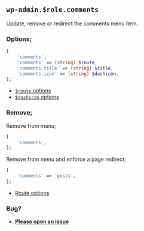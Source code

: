 ## `wp-admin.$role.comments`

Update, remove or redirect the comments menu item.

### Options;

```php
[
    'comments',
    'comments' => (string) $route,
    'comments.title' => (string) $title,
    'comments.icon' => (string) $dashicon,
];
```

* [`$route` options](../route-options.md)
* [`$dashicon` options](https://developer.wordpress.org/resource/dashicons/#editor-customchar)

### Remove;

Remove from menu;

```php
[
    'comments',
];
```

Remove from menu and enforce a page redirect;

```php
[
    'comments' => 'posts',
];
```

* [Route options](../route-options.md)

### Bug?

* **[Please open an issue](https://github.com/soberwp/intervention/issues/new?title=[wp-admin.comments]&labels=bug&assignees=darrenjacoby)**
